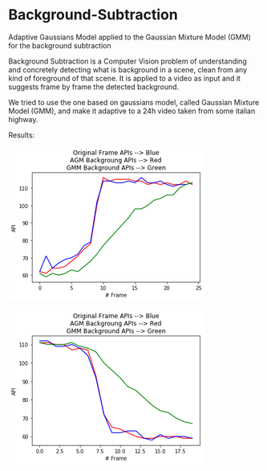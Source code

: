# Background-Subtraction
Adaptive Gaussians Model applied to the Gaussian Mixture Model (GMM) for the background subtraction

Background Subtraction is a Computer Vision problem
of understanding and concretely detecting what is
background in a scene, clean from any kind of
foreground of that scene. It is applied to a video as input
and it suggests frame by frame the detected background.

We tried to use the one
based on gaussians model, called Gaussian Mixture
Model (GMM), and make it adaptive to a 24h video taken from 
some italian highway.

Results:


![Comparison of API(Average Pixel Intensity) relatives to AGM - GMM - Original frame](https://github.com/daniele21/Background-Subtraction/blob/master/Results/GMM%2CAGM_sunrise_trend.png)


![Comparison of API(Average Pixel Intensity) relatives to AGM - GMM - Original frame](https://github.com/daniele21/Background-Subtraction/blob/master/Results/GMM%2CAGM_sunset_trend.png)
